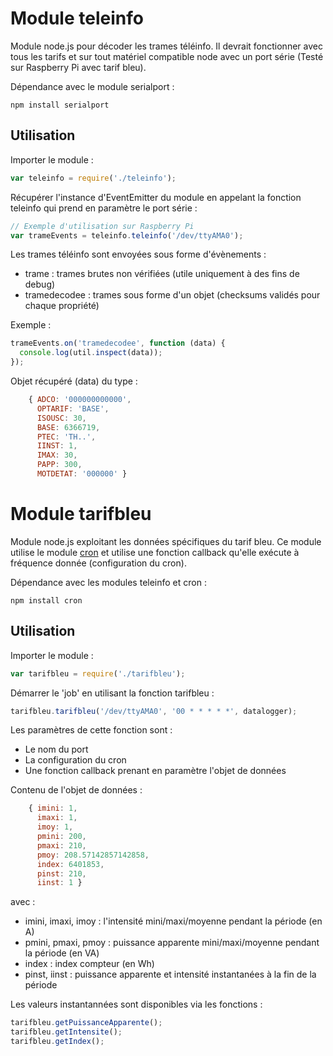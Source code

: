 Module teleinfo
===============
Module node.js pour décoder les trames téléinfo.
Il devrait fonctionner avec tous les tarifs et sur tout matériel compatible node avec un port série
(Testé sur Raspberry Pi avec tarif bleu).

Dépendance avec le module serialport :

    npm install serialport

Utilisation
-----------

Importer le module :

```javascript
var teleinfo = require('./teleinfo');
```

Récupérer l'instance d'EventEmitter du module en appelant la fonction teleinfo qui prend en paramètre le port série :

```javascript
// Exemple d'utilisation sur Raspberry Pi
var trameEvents = teleinfo.teleinfo('/dev/ttyAMA0');
```

Les trames téléinfo sont envoyées sous forme d'évènements :
* trame : trames brutes non vérifiées (utile uniquement à des fins de debug)
* tramedecodee : trames sous forme d'un objet (checksums validés pour chaque propriété)

Exemple :

```javascript
trameEvents.on('tramedecodee', function (data) {
  console.log(util.inspect(data));
});
```

Objet récupéré (data) du type :

```javascript
    { ADCO: '000000000000',
      OPTARIF: 'BASE',
      ISOUSC: 30,
      BASE: 6366719,
      PTEC: 'TH..',
      IINST: 1,
      IMAX: 30,
      PAPP: 300,
      MOTDETAT: '000000' }
```

Module tarifbleu
================
Module node.js exploitant les données spécifiques du tarif bleu.
Ce module utilise le module [cron](https://github.com/ncb000gt/node-cron) et utilise une fonction callback qu'elle exécute à fréquence donnée (configuration du cron).

Dépendance avec les modules teleinfo et cron :

    npm install cron

Utilisation
-----------

Importer le module :

```javascript
var tarifbleu = require('./tarifbleu');
```

Démarrer le 'job' en utilisant la fonction tarifbleu :

```javascript
tarifbleu.tarifbleu('/dev/ttyAMA0', '00 * * * * *', datalogger);
```

Les paramètres de cette fonction sont :

* Le nom du port
* La configuration du cron
* Une fonction callback prenant en paramètre l'objet de données

Contenu de l'objet de données :

```javascript
    { imini: 1,
      imaxi: 1,
      imoy: 1,
      pmini: 200,
      pmaxi: 210,
      pmoy: 208.57142857142858,
      index: 6401853,
      pinst: 210,
      iinst: 1 }
```

avec :
* imini, imaxi, imoy : l'intensité mini/maxi/moyenne pendant la période (en A)
* pmini, pmaxi, pmoy : puissance apparente mini/maxi/moyenne pendant la période (en VA)
* index : index compteur (en Wh)
* pinst, iinst : puissance apparente et intensité instantanées à la fin de la période

Les valeurs instantannées sont disponibles via les fonctions :
```javascript
tarifbleu.getPuissanceApparente();
tarifbleu.getIntensite();
tarifbleu.getIndex();
```
